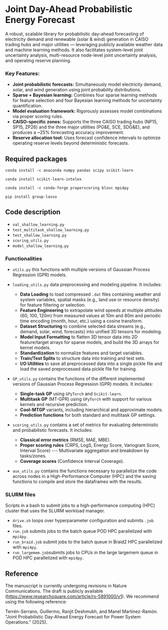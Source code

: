 # Joint Day-Ahead Probabilistic Energy Forecast

A robust, scalable library for probabilistic day-ahead forecasting of electricity demand and renewable (solar & wind) generation in CAISO trading hubs and major utilities — leveraging publicly available weather data and machine learning methods. It also facilitates system-level joint uncertainty analysis, multi-resource node-level joint uncertainty analysis, and operating reserve planning.

### Key Features:

* **Joint probabilistic forecasts:** Simultaneously model electricity demand, solar, and wind generation using joint probability distributions.
* **Sparse + Bayesian learning:** Combines four sparse learning methods for feature selection and four Bayesian learning methods for uncertainty quantification.
* **Model evaluation framework:** Rigorously assesses model combinations via proper scoring rules.
* **CAISO-specific zones:** Supports the three CAISO trading hubs (NP15, SP15, ZP26) and the three major utilities (PG&E, SCE, SDG&E), and produces a ~25% forecasting accuracy improvement.
* **Reserve allocation tool:** Uses forecast confidence intervals to optimize operating reserve levels beyond deterministic forecasts.

## Required packages

``conda install -c anaconda numpy pandas scipy scikit-learn`` 

``conda install scikit-learn-intelex``

``conda install -c conda-forge properscoring blosc mpi4py``

``pip install group-lasso``

## Code description

* ``val_shallow_learning.py``
* ``test_multitask_shallow_learning.py``
* ``test_shallow_learning.py``
* ``scoring_utils.py``
* ``model_shallow_learning.py``

### Functionalities

* ``utils.py`` this functions with multiple versions of Gaussian Process Regression (GPR) models.
  
* ``loading_utils.py`` data preprocessing and modeling pipeline. It includes: 
  + **Data Loading** to load compressed ``.dat`` files containing weather and system variables, spatial masks (e.g., land use or resource density) for feature filtering or selection.
  + **Feature Engineering** to extrapolate wind speeds at multiple altitudes (60, 100, 120m) from measured values at 10m and 80m and periodic time encoding (month, hour, etc.) using a cosine transform.
  + **Dataset Structuring** to combine selected data streams (e.g., demand, solar, wind, forecasts) into unified 3D tensors for modeling.
  + **Model Input Formatting** to flatten 3D tensor data into 2D feature/target arrays for sparse models, and build the 3D arrays for kernel models.
  + **Standardization** to normalize features and target variables.
  + **Train/Test Splits** to structure data into training and test sets.
  + **I/O Utilities** to save all preprocessed data into a single pickle file and load the saved preprocessed data pickle file for training.
  
* ``GP_utils.py`` contains the functions of the different implemented versions of Gaussian Process Regression (GPR) models. It includes:
  + **Single-task GP** using ``GPyTorch`` and ``Scikit-learn``.
  + **Multitask GP** (MT-GPR) using ``GPyTorch`` with support for various kernels and recursive prediction.
  + **Cool-MTGP** variants, including hierarchical and approximate models.
  + **Prediction functions** for both standard and multitask GP settings.
    
* ``scoring_utils.py`` contains a set of metrics for evaluating deterministic and probabilistic forecasts. It includes:
  + **Classical error metrics** (RMSE, MAE, MBE).
  + **Proper scoring rules** (CRPS, LogS, Energy Score, Variogram Score, Interval Score) --- Multivariate aggregation and breakdown by tasks/zones.
  + **Coverage scores** (Confidence Interval Coverage).
    
* ``aux_utils.py`` contains the functions necessary to parallelize the code across nodes in a High-Performance Computer (HPC) and the saving functions to compile and store the dataframes with the results.

### SLURM files

Scripts in a bash to submit jobs to a high-performance computing (HPC) cluster that uses the SLURM workload manager.
* ``drive.sh`` loops over hyperparameter configuration and submits ``.job`` files.
* ``run.job`` submits jobs to the batch queue POD HPC parallelized with ``mpi4py``.
* ``run_braid.job`` submit jobs to the batch queue in Braid2 HPC parallelized with ``mpi4py``.
* ``run_largemem.job``submits jobs to CPUs in the large largemem queue in POD HPC parallelized with ``mpi4py``.

## Reference

The manuscript is currently undergoing revisions in Nature Communications. The draft is publicly available (https://www.researchsquare.com/article/rs-5891000/v1). We recommend using the following reference:

Terrén-Serrano, Guillermo, Ranjit Deshmukh, and Manel Martínez-Ramón. "Joint Probabilistic Day-Ahead Energy Forecast for Power System Operations." (2025).

